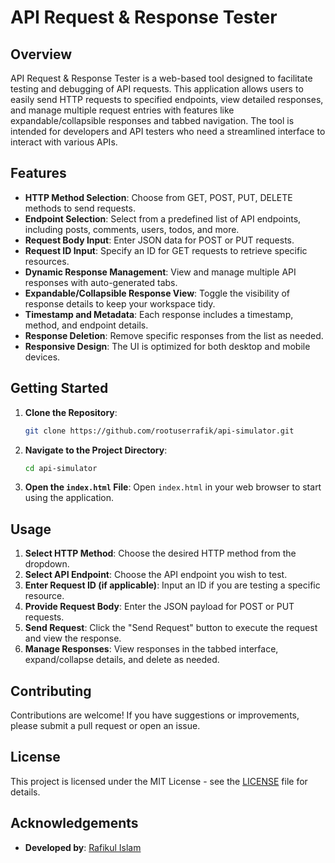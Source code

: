 # API Request & Response Tester

## Overview

API Request & Response Tester is a web-based tool designed to facilitate testing and debugging of API requests. This application allows users to easily send HTTP requests to specified endpoints, view detailed responses, and manage multiple request entries with features like expandable/collapsible responses and tabbed navigation. The tool is intended for developers and API testers who need a streamlined interface to interact with various APIs.

## Features

- **HTTP Method Selection**: Choose from GET, POST, PUT, DELETE methods to send requests.
- **Endpoint Selection**: Select from a predefined list of API endpoints, including posts, comments, users, todos, and more.
- **Request Body Input**: Enter JSON data for POST or PUT requests.
- **Request ID Input**: Specify an ID for GET requests to retrieve specific resources.
- **Dynamic Response Management**: View and manage multiple API responses with auto-generated tabs.
- **Expandable/Collapsible Response View**: Toggle the visibility of response details to keep your workspace tidy.
- **Timestamp and Metadata**: Each response includes a timestamp, method, and endpoint details.
- **Response Deletion**: Remove specific responses from the list as needed.
- **Responsive Design**: The UI is optimized for both desktop and mobile devices.

## Getting Started

1. **Clone the Repository**:
    ```bash
    git clone https://github.com/rootuserrafik/api-simulator.git
    ```
2. **Navigate to the Project Directory**:
    ```bash
    cd api-simulator
    ```
3. **Open the `index.html` File**:
    Open `index.html` in your web browser to start using the application.

## Usage

1. **Select HTTP Method**: Choose the desired HTTP method from the dropdown.
2. **Select API Endpoint**: Choose the API endpoint you wish to test.
3. **Enter Request ID (if applicable)**: Input an ID if you are testing a specific resource.
4. **Provide Request Body**: Enter the JSON payload for POST or PUT requests.
5. **Send Request**: Click the "Send Request" button to execute the request and view the response.
6. **Manage Responses**: View responses in the tabbed interface, expand/collapse details, and delete as needed.

## Contributing

Contributions are welcome! If you have suggestions or improvements, please submit a pull request or open an issue.

## License

This project is licensed under the MIT License - see the [LICENSE](LICENSE) file for details.

## Acknowledgements

- **Developed by**: [Rafikul Islam](https://rootuserrafik.github.io/)

